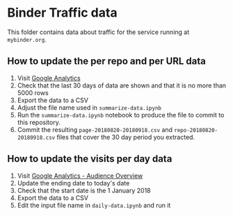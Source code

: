 # Binder Traffic data

This folder contains data about traffic for the service running at `mybinder.org`.


## How to update the per repo and per URL data

1. Visit [Google Analytics](https://analytics.google.com/analytics/web/#/report/content-pages/a101904940w149250546p154152886/_u.dateOption=last30days&explorer-table.plotKeys=%5B%5D&explorer-table.rowCount=5000)
2. Check that the last 30 days of data are shown and that it is no more than 5000 rows
3. Export the data to a CSV
4. Adjust the file name used in `summarize-data.ipynb`
5. Run the `summarize-data.ipynb` notebook to produce the file to commit to
   this repository.
6. Commit the resulting `page-20180820-20180918.csv` and
   `repo-20180820-20180918.csv` files that cover the 30 day period you extracted.

## How to update the visits per day data

1. Visit [Google Analytics - Audience Overview](https://analytics.google.com/analytics/web/#/report/visitors-overview/a101904940w149250546p154152886/_u.date00=20180101&_u.date01=20180918)
2. Update the ending date to today's date
3. Check that the start date is the 1 January 2018
4. Export the data to a CSV
5. Edit the input file name in `daily-data.ipynb` and run it

